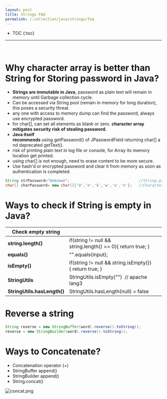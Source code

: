 ```yaml
---
layout: post
title: Strings FAQ
permalink: /:collection/java/strings/faq
---
```


- TOC
{:toc}

<hr><br>

# Why character array is better than String for Storing password in Java?
* **Strings are immutable in Java**, password as plain text will remain in memory until Garbage collection cycle.
* Can be accessed via String pool (remain in memory for long duration), this poses a security threat.
* any one with access to memory dump can find the password, always use encrypted password.
* for char[], can set all elements as blank or zero. **character array mitigates security risk of stealing password.**
* **Java itself recommends** using getPassword() of JPasswordField returning char[] and deprecated getText().
* risk of printing plain text in log file or console, for Array its memory location get printed.
* using char[] is not enough, need to erase content to be more secure.
* Use hash'd or encrypted password and clear it from memory as soon as authentication is completed.

```java
String strPassword="Unknown";                               //String password: Unknown
char[] charPassword= new char[]{'U','n','k','w','o','n'};   //Character password: [C@110b053
```

# Ways to check if String is empty in Java?

|Check empty string        ||
|---                       |---
**string.length()**        |if(string != null && string.length() == 0){ return true; }
**equals()**               |"".equals(input);
**isEmpty()**              |if(string != null && string.isEmpty()){ return true; }
**StringUtils**            |StringUtils.isEmpty("")    // apache lang3
**StringUtils.hasLength()**|StringUtils.hasLength(null) = false

# Reverse a string

```java
String reverse = new StringBuffer(word).reverse().toString();
reverse = new StringBuilder(word).reverse().toString();
```

# Ways to Concatenate?
* Concatenation operator (+)
* StringBuffer append()
* StringBuilder append()
* String.concat()

![concat.png]({{site.cdn}}/java/strings/concat.png)
